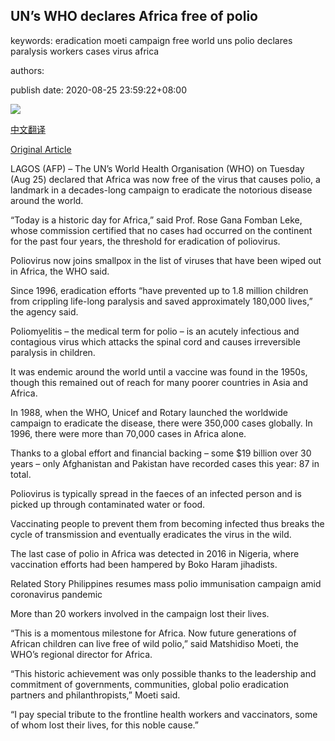 ## UN’s WHO declares Africa free of polio

keywords: eradication moeti campaign free world uns polio declares paralysis workers cases virus africa

authors: 

publish date: 2020-08-25 23:59:22+08:00

![](https://www.straitstimes.com/sites/default/files/styles/x_large/public/articles/2020/08/25/af-africa-polio_250820.jpg?itok=lZ9GAcxS)

[中文翻译](UN%E2%80%99s%20WHO%20declares%20Africa%20free%20of%20polio_zh.md)

[Original Article](https://www.straitstimes.com/world/africa/africa-to-be-declared-polio-free)

LAGOS (AFP) – The UN’s World Health Organisation (WHO) on Tuesday (Aug 25) declared that Africa was now free of the virus that causes polio, a landmark in a decades-long campaign to eradicate the notorious disease around the world.

“Today is a historic day for Africa,” said Prof. Rose Gana Fomban Leke, whose commission certified that no cases had occurred on the continent for the past four years, the threshold for eradication of poliovirus.

Poliovirus now joins smallpox in the list of viruses that have been wiped out in Africa, the WHO said.

Since 1996, eradication efforts “have prevented up to 1.8 million children from crippling life-long paralysis and saved approximately 180,000 lives,” the agency said.

Poliomyelitis – the medical term for polio – is an acutely infectious and contagious virus which attacks the spinal cord and causes irreversible paralysis in children.

It was endemic around the world until a vaccine was found in the 1950s, though this remained out of reach for many poorer countries in Asia and Africa.

In 1988, when the WHO, Unicef and Rotary launched the worldwide campaign to eradicate the disease, there were 350,000 cases globally. In 1996, there were more than 70,000 cases in Africa alone.

Thanks to a global effort and financial backing – some $19 billion over 30 years – only Afghanistan and Pakistan have recorded cases this year: 87 in total.

Poliovirus is typically spread in the faeces of an infected person and is picked up through contaminated water or food.

Vaccinating people to prevent them from becoming infected thus breaks the cycle of transmission and eventually eradicates the virus in the wild.

The last case of polio in Africa was detected in 2016 in Nigeria, where vaccination efforts had been hampered by Boko Haram jihadists.

Related Story Philippines resumes mass polio immunisation campaign amid coronavirus pandemic

More than 20 workers involved in the campaign lost their lives.

“This is a momentous milestone for Africa. Now future generations of African children can live free of wild polio,” said Matshidiso Moeti, the WHO’s regional director for Africa.

“This historic achievement was only possible thanks to the leadership and commitment of governments, communities, global polio eradication partners and philanthropists,” Moeti said.

“I pay special tribute to the frontline health workers and vaccinators, some of whom lost their lives, for this noble cause.”